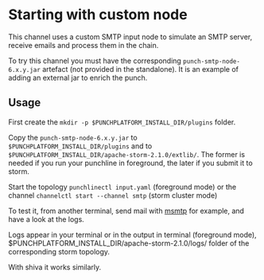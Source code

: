 # Starting with custom node

This channel uses a custom SMTP input node to simulate an SMTP server, 
receive emails and process them in the chain.

To try this channel you must have the corresponding `punch-smtp-node-6.x.y.jar` artefact 
(not provided in the standalone). It is an example of adding an external jar to
enrich the punch.

## Usage

First create the `mkdir -p $PUNCHPLATFORM_INSTALL_DIR/plugins` folder.

Copy the `punch-smtp-node-6.x.y.jar` to `$PUNCHPLATFORM_INSTALL_DIR/plugins`
and to `$PUNCHPLATFORM_INSTALL_DIR/apache-storm-2.1.0/extlib/`. The former is
needed if you run your punchline in foreground, the later if you submit it to storm.

Start the topology `punchlinectl input.yaml` (foreground mode) or the 
channel `channelctl start --channel smtp` (storm cluster mode)


To test it, from another terminal, send mail with [msmtp](https://doc.ubuntu-fr.org/msmtp) for example, 
and have a look at the logs. 

Logs appear in your terminal or in the output in terminal (foreground mode), $PUNCHPLATFORM_INSTALL_DIR/apache-storm-2.1.0/logs/
folder of the corresponding storm topology. 

With shiva it works similarly. 

